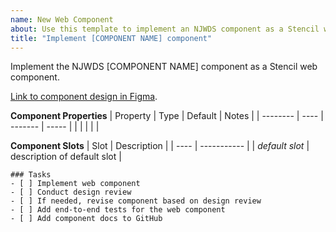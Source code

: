 ```yaml
---
name: New Web Component
about: Use this template to implement an NJWDS component as a Stencil web component
title: "Implement [COMPONENT NAME] component"
---
```

<!-- Reminder to please link the NJWDS Project to this issue! -->

Implement the NJWDS [COMPONENT NAME] component as a Stencil web component.

[Link to component design in Figma](https://www.figma.com/).

**Component Properties**
| Property | Type | Default | Notes |
| -------- | ---- | ------- | ----- |
| | | | |

**Component Slots**
| Slot | Description |
| ---- | ----------- |
| _default slot_ | description of default slot |

```[tasklist]
### Tasks
- [ ] Implement web component
- [ ] Conduct design review
- [ ] If needed, revise component based on design review
- [ ] Add end-to-end tests for the web component
- [ ] Add component docs to GitHub
```
